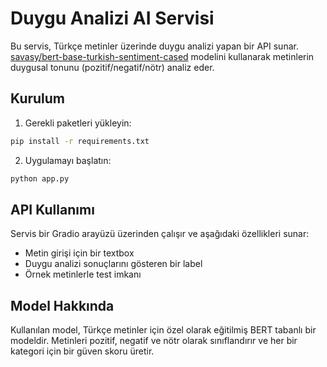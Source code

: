 # Duygu Analizi AI Servisi

Bu servis, Türkçe metinler üzerinde duygu analizi yapan bir API sunar. [savasy/bert-base-turkish-sentiment-cased](https://huggingface.co/savasy/bert-base-turkish-sentiment-cased) modelini kullanarak metinlerin duygusal tonunu (pozitif/negatif/nötr) analiz eder.

## Kurulum

1. Gerekli paketleri yükleyin:
```bash
pip install -r requirements.txt
```

2. Uygulamayı başlatın:
```bash
python app.py
```

## API Kullanımı

Servis bir Gradio arayüzü üzerinden çalışır ve aşağıdaki özellikleri sunar:

- Metin girişi için bir textbox
- Duygu analizi sonuçlarını gösteren bir label
- Örnek metinlerle test imkanı

## Model Hakkında

Kullanılan model, Türkçe metinler için özel olarak eğitilmiş BERT tabanlı bir modeldir. Metinleri pozitif, negatif ve nötr olarak sınıflandırır ve her bir kategori için bir güven skoru üretir.
